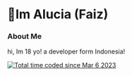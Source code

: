 <h1>👋Im Alucia (Faiz) </h1>

### About Me

hi, Im 18 yo! a developer form Indonesia!

<a href="https://wakatime.com/@bcd0d2e9-520f-4663-8117-bb27f487e38a"><img src="https://wakatime.com/badge/user/bcd0d2e9-520f-4663-8117-bb27f487e38a.svg" alt="Total time coded since Mar 6 2023"/></a>

